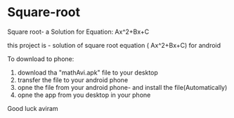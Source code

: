 # Square-root
Square root- a Solution for Equation: Ax^2+Bx+C

this project is - solution of square root equation ( Ax^2+Bx+C) for android 

To download to phone:<br>
1. download tha "mathAvi.apk" file to your desktop 
2. transfer the file to your android phone
3. opne the file from your android phone- and install the file(Automatically)
4. opne the app from you desktop in your phone

Good luck
aviram

